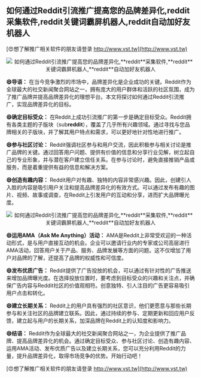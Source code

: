 ## **如何通过Reddit引流推广提高您的品牌差异化,**reddit**采集软件,**reddit**关键词霸屏机器人,**reddit**自动加好友机器人**

[😍想了解推广相关软件的朋友请登录 http://www.vst.tw](http://www.vst.tw)

 <center><img src="https://vst.tw/MP4/tuiguang/png/6.png" alt="如何通过Reddit引流推广提高您的品牌差异化,**reddit**采集软件,**reddit**关键词霸屏机器人,**reddit**自动加好友机器人"></center>

**😄导语：**
在当今竞争激烈的市场中，品牌差异化是企业成功的关键。Reddit作为全球最大的社交新闻聚合网站之一，拥有庞大的用户群体和活跃的社区氛围，成为了推广品牌并提高品牌差异化的理想平台。本文将探讨如何通过Reddit引流推广，实现品牌差异化的目标。

**😄确定目标受众：**
在Reddit上成功引流推广的第一步是确定目标受众。Reddit拥有各类主题的子版块（sub**reddit**），覆盖了几乎所有兴趣领域。通过寻找与您品牌相关的子版块，并了解其用户特点和需求，可以更好地针对性地进行推广。

**😄参与社区讨论：**
Reddit强调社区参与和用户交流，因此积极参与相关讨论是推广品牌的关键。通过回答用户问题、提供有价值的信息和分享行业见解，树立起自己的专业形象，并与潜在客户建立信任关系。在参与讨论时，避免直接推销产品或服务，而是着重提供有益的信息和解决方案。

**😄创造有趣内容：**
Reddit用户对有趣、独特的内容非常感兴趣。因此，创建引人入胜的内容是吸引用户关注和提高品牌差异化的有效方式。可以通过发布有趣的图片、视频、故事或调查，在Reddit上引发用户的互动和分享，进而扩大品牌曝光度。

 <center><img src="https://vst.tw/MP4/tuiguang/png/3.png" alt="如何通过Reddit引流推广提高您的品牌差异化,**reddit**采集软件,**reddit**关键词霸屏机器人,**reddit**自动加好友机器人"></center>

**😄运用AMA（Ask Me Anything）活动：**
AMA是Reddit上非常受欢迎的一种活动形式，是与用户直接互动的机会。企业可以邀请行业内的专家或公司高层进行AMA活动，回答用户关于产品、服务、品牌发展等方面的问题。这不仅增加了用户对品牌的了解，还提高了品牌的权威性和可信度。

**😄发布优质广告：**
Reddit提供了广告投放的机会，可以通过有针对性的广告推送来增加品牌曝光度。在选择投放位置时，要考虑到目标受众的兴趣和关注点，并确保广告内容与Reddit社区的价值观相符。创意独特、引人注目的广告更容易吸引用户点击和转化。

**😄建立长期关系：**
Reddit上的用户具有强烈的社区意识，他们更愿意与那些长期参与和关注社区的品牌建立联系。因此，通过持续的参与、定期更新和回应用户反馈，建立起与用户的长期关系，加深品牌在Reddit上的认知度和影响力。

**😄结语：**
Reddit作为全球最大的社交新闻聚合网站之一，为企业提供了推广品牌、提高品牌差异化的机会。通过确定目标受众、参与社区讨论、创造有趣内容、运用AMA活动、发布优质广告以及建立长期关系，您可以充分利用Reddit的力量，提升品牌差异化，取得市场竞争的优势。开始行动吧！

[😍想了解推广相关软件的朋友请登录 http://www.vst.tw](http://www.vst.tw)



